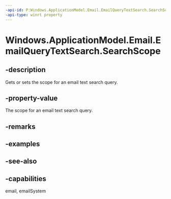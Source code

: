 ```yaml
---
-api-id: P:Windows.ApplicationModel.Email.EmailQueryTextSearch.SearchScope
-api-type: winrt property
---
```


<!-- Property syntax
public Windows.ApplicationModel.Email.EmailQuerySearchScope SearchScope { get;  set; }
-->

# Windows.ApplicationModel.Email.EmailQueryTextSearch.SearchScope

## -description
Gets or sets the scope for an email text search query.

## -property-value
The scope for an email text search query.

## -remarks

## -examples

## -see-also

## -capabilities
email, emailSystem
